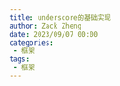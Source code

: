 ```yaml
---
title: underscore的基础实现
author: Zack Zheng
date: 2023/09/07 00:00
categories:
 - 框架
tags:
 - 框架
---
```


<Suspense>
  <my-codes title="underscore演示代码" repo="o-bricks" path="jsFragment/underscore/_.js" lang="js" lazy/>
</Suspense>
